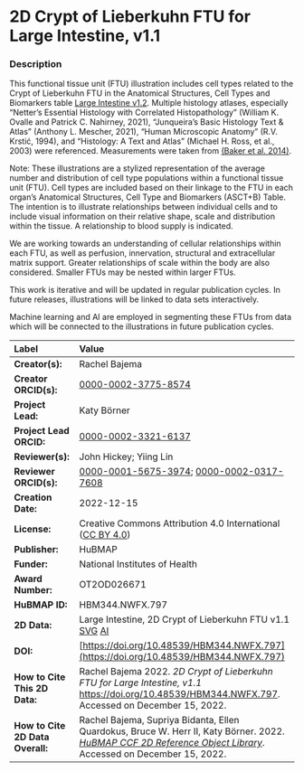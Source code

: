 # 2D Crypt of Lieberkuhn FTU for Large Intestine, v1.1

### Description
This functional tissue unit (FTU) illustration includes cell types related to the Crypt of Lieberkuhn FTU in the Anatomical Structures, Cell Types and Biomarkers table [Large Intestine v1.2](https://doi.org/10.48539/HBM325.NZPB.589). Multiple histology atlases, especially “Netter’s Essential Histology with Correlated Histopathology” (William K. Ovalle and Patrick C. Nahirney, 2021), “Junqueira’s Basic Histology Text & Atlas” (Anthony L. Mescher, 2021), “Human Microscopic Anatomy” (R.V. Krstić, 1994), and “Histology: A Text and Atlas” (Michael H. Ross, et al., 2003) were referenced. Measurements were taken from [(Baker et al. 2014)](https://doi.org/10.1016/j.celrep.2014.07.019).

Note: These illustrations are a stylized representation of the average number and distribution of cell type populations within a functional tissue unit (FTU). Cell types are included based on their linkage to the FTU in each organ’s Anatomical Structures, Cell Type and Biomarkers (ASCT+B) Table. The intention is to illustrate relationships between individual cells and to include visual information on their relative shape, scale and distribution within the tissue. A relationship to blood supply is indicated.

We are working towards an understanding of cellular relationships within each FTU, as well as perfusion, innervation, structural and extracellular matrix support. Greater relationships of scale within the body are also considered. Smaller FTUs may be nested within larger FTUs.

This work is iterative and will be updated in regular publication cycles. In future releases, illustrations will be linked to data sets interactively. 

Machine learning and AI are employed in segmenting these FTUs from data which will be connected to the illustrations in future publication cycles.

| Label | Value |
| :------------- |:-------------|
| **Creator(s):** | Rachel Bajema |
| **Creator ORCID(s):** | [0000-0002-3775-8574](https://orcid.org/0000-0002-3775-8574) |
| **Project Lead:** | Katy B&ouml;rner |
| **Project Lead ORCID:** | [0000-0002-3321-6137](https://orcid.org/0000-0002-3321-6137) |
| **Reviewer(s):** | John Hickey; Yiing Lin |
| **Reviewer ORCID(s):** | [0000-0001-5675-3974](https://orcid.org/0000-0001-5675-3974); [0000-0002-0317-7608](https://orcid.org/0000-0002-0317-7608) |
| **Creation Date:** | 2022-12-15 |
| **License:** | Creative Commons Attribution 4.0 International ([CC BY 4.0](https://creativecommons.org/licenses/by/4.0/)) |
| **Publisher:** | HuBMAP |
| **Funder:** | National Institutes of Health |
| **Award Number:** | OT2OD026671 |
| **HuBMAP ID:** | HBM344.NWFX.797 |
| **2D Data:** | Large Intestine, 2D Crypt of Lieberkuhn FTU v1.1 [SVG](https://hubmapconsortium.github.io/ccf-releases/v1.3/2d-ftu/2d-ftu-large-intestine-crypt-lieberkuhn.svg) [AI](https://hubmapconsortium.github.io/ccf-releases/v1.3/2d-ftu/2d-ftu-large-intestine-crypt-lieberkuhn.ai) |
| **DOI:** | [https://doi.org/10.48539/HBM344.NWFX.797](https://doi.org/10.48539/HBM344.NWFX.797) |
| **How to Cite This 2D Data:** | Rachel Bajema 2022. *2D Crypt of Lieberkuhn FTU for Large Intestine, v1.1* https://doi.org/10.48539/HBM344.NWFX.797. Accessed on December 15, 2022. |
| **How to Cite 2D Data Overall:** | Rachel Bajema, Supriya Bidanta, Ellen Quardokus,  Bruce W. Herr II, Katy Börner. 2022. [*HuBMAP CCF 2D Reference Object Library*](https://hubmapconsortium.github.io/ccf/pages/ccf-2d-reference-library.html). Accessed on December 15, 2022. |
